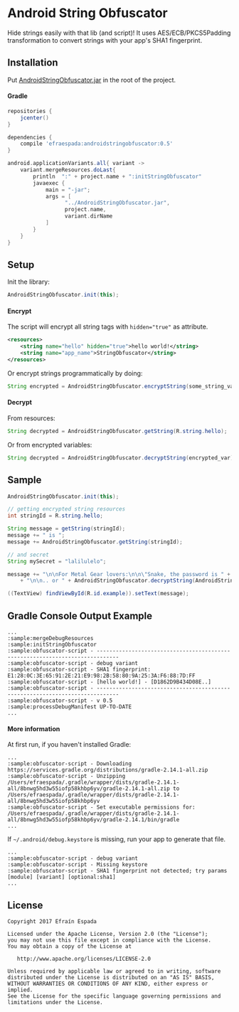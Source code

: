 Android String Obfuscator
=========================

Hide strings easily with that lib (and script)! It uses AES/ECB/PKCS5Padding transformation to convert strings with your app's SHA1 fingerprint.

Installation
------------

Put [AndroidStringObfuscator.jar](https://github.com/efraespada/AndroidStringObfuscator/raw/master/AndroidStringObfuscator.jar) in the root of the project.

#### Gradle 

```groovy
repositories {
    jcenter()
}

dependencies {
    compile 'efraespada:androidstringobfuscator:0.5'
}

android.applicationVariants.all{ variant ->
    variant.mergeResources.doLast{
        println  ":" + project.name + ":initStringObfuscator"
        javaexec {
            main = "-jar";
            args = [
                  "../AndroidStringObfuscator.jar",
                  project.name,
                  variant.dirName
            ]
        }
    }
}
```

Setup
-----
Init the library:
```java
AndroidStringObfuscator.init(this);
```


#### Encrypt
The script will encrypt all string tags with `hidden="true"` as attribute.

```xml
<resources>
	<string name="hello" hidden="true">hello world!</string>
	<string name="app_name">StringObfuscator</string>
</resources>
```

Or encrypt strings programmatically by doing:

```java
String encrypted = AndroidStringObfuscator.encryptString(some_string_var);
```

#### Decrypt
From resources:
```java
String decrypted = AndroidStringObfuscator.getString(R.string.hello);
```
Or from encrypted variables:
```java
String decrypted = AndroidStringObfuscator.decryptString(encrypted_var);
```
Sample
------

```java
AndroidStringObfuscator.init(this);

// getting encrypted string resources
int stringId = R.string.hello;

String message = getString(stringId);
message += " is ";
message += AndroidStringObfuscator.getString(stringId);

// and secret
String mySecret = "lalilulelo";

message += "\n\nFor Metal Gear lovers:\n\n\"Snake, the password is " + AndroidStringObfuscator.encryptString(mySecret)
    + "\n\n.. or " + AndroidStringObfuscator.decryptString(AndroidStringObfuscator.encryptString(mySecret)) + "\"";

((TextView) findViewById(R.id.example)).setText(message);
```
Gradle Console Output Example
-----------------------------
```
...
:sample:mergeDebugResources
:sample:initStringObfuscator
:sample:obfuscator-script - -----------------------------------------------------------------------------
:sample:obfuscator-script - debug variant
:sample:obfuscator-script - SHA1 fingerprint: E1:28:0C:3E:65:91:2E:21:E9:98:2B:58:80:9A:25:3A:F6:88:7D:FF
:sample:obfuscator-script - [hello world!] - [D1862D9B434D08E..]
:sample:obfuscator-script - -----------------------------------------------------------------------------
:sample:obfuscator-script - v 0.5
:sample:processDebugManifest UP-TO-DATE
...
```


#### More information
At first run, if you haven't installed Gradle:
```
...
:sample:obfuscator-script - Downloading https://services.gradle.org/distributions/gradle-2.14.1-all.zip
:sample:obfuscator-script - Unzipping /Users/efraespada/.gradle/wrapper/dists/gradle-2.14.1-all/8bnwg5hd3w55iofp58khbp6yv/gradle-2.14.1-all.zip to /Users/efraespada/.gradle/wrapper/dists/gradle-2.14.1-all/8bnwg5hd3w55iofp58khbp6yv
:sample:obfuscator-script - Set executable permissions for: /Users/efraespada/.gradle/wrapper/dists/gradle-2.14.1-all/8bnwg5hd3w55iofp58khbp6yv/gradle-2.14.1/bin/gradle
...
```

If `~/.android/debug.keystore` is missing, run your app to generate that file.
```
...
:sample:obfuscator-script - debug variant
:sample:obfuscator-script - Missing keystore
:sample:obfuscator-script - SHA1 fingerprint not detected; try params [module] [variant] [optional:sha1]
...
```
License
-------
    Copyright 2017 Efraín Espada

    Licensed under the Apache License, Version 2.0 (the "License");
    you may not use this file except in compliance with the License.
    You may obtain a copy of the License at

       http://www.apache.org/licenses/LICENSE-2.0

    Unless required by applicable law or agreed to in writing, software
    distributed under the License is distributed on an "AS IS" BASIS,
    WITHOUT WARRANTIES OR CONDITIONS OF ANY KIND, either express or implied.
    See the License for the specific language governing permissions and
    limitations under the License.

